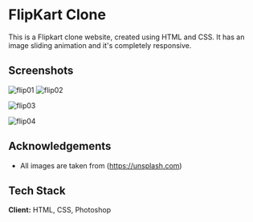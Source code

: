 
# FlipKart Clone 


This is a Flipkart clone website, created using HTML and CSS. It  has an image sliding animation and it's completely responsive.
## Screenshots
![flip01](https://user-images.githubusercontent.com/97656404/198837175-8561e364-d316-4a48-a379-e43083ce81cf.png)
![flip02](https://user-images.githubusercontent.com/97656404/198837183-284a2d98-4d83-436f-8c66-46e184f2f8f4.png)

![flip03](https://user-images.githubusercontent.com/97656404/198837189-34dbd6ac-3320-43ae-b3af-4f09cde4d348.png)

![flip04](https://user-images.githubusercontent.com/97656404/198837194-ea73622e-8a0f-4723-aa16-4c8df55736f5.png)

## Acknowledgements

 - All images are taken from (https://unsplash.com)

## Tech Stack

**Client:** HTML, CSS, Photoshop


